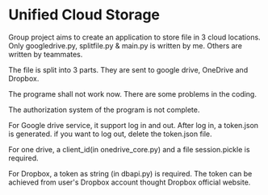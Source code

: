 # Unified Cloud Storage

Group project aims to create an application to store file in 3 cloud locations. Only googledrive.py, splitfile.py & main.py is written by me. Others are written by teammates.

The file is split into 3 parts. They are sent to google drive, OneDrive and Dropbox.


The programe shall not work now. There are some problems in the coding.

The authorization system of the program is not complete.

For Google drive service, it support log in and out. After log in, a token.json is generated. if you want to log out, delete the token.json file.

For one drive, a client_id(in onedrive_core.py) and a file session.pickle is required.

For Dropbox, a token as string (in dbapi.py) is required. The token can be achieved from user's Dropbox account thought Dropbox official website.
